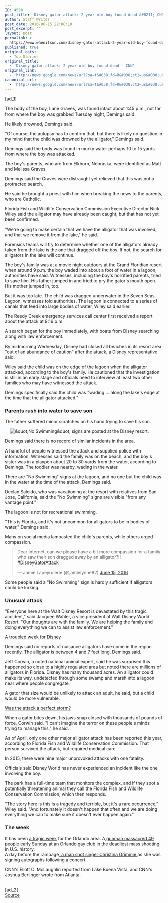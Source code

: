 ```yaml
---
ID: 4590
post_title: 'Disney gator attack: 2-year-old boy found dead &#8211; CNN'
author: Staff Writer
post_date: 2016-06-15 22:08:10
post_excerpt: ""
layout: post
permalink: >
  https://www.whenitson.com/disney-gator-attack-2-year-old-boy-found-dead-cnn/
published: true
original_cats:
  - Top Stories
original_title:
  - 'Disney gator attack: 2-year-old boy found dead - CNN'
original_link:
  - 'http://news.google.com/news/url?sa=t&#038;fd=R&#038;ct2=us&#038;usg=AFQjCNFsS_AeMKQPs87lWuFMpldNUzxWzw&#038;clid=c3a7d30bb8a4878e06b80cf16b898331&#038;cid=52779133375084&#038;ei=yNFhV5jID-W8wAH5xb2gBA&#038;url=http://www.cnn.com/2016/06/15/us/alligator-attacks-child-disney-florida/'
canonical_url:
  - 'http://news.google.com/news/url?sa=t&#038;fd=R&#038;ct2=us&#038;usg=AFQjCNFsS_AeMKQPs87lWuFMpldNUzxWzw&#038;clid=c3a7d30bb8a4878e06b80cf16b898331&#038;cid=52779133375084&#038;ei=yNFhV5jID-W8wAH5xb2gBA&#038;url=http://www.cnn.com/2016/06/15/us/alligator-attacks-child-disney-florida/'
---
```

 [ad_1]
<br><p>The body of the boy, Lane Graves, was found intact about 1:45 p.m., not far from where the boy was grabbed Tuesday night, Demings said.</p><p>He likely drowned, Demings said.</p><p>"Of course, the autopsy has to confirm that, but there is likely no question in my mind that the child was drowned by the alligator," Demings said.</p><p>Demings said the body was found in murky water perhaps 10 to 15 yards from where the boy was attacked. </p><div readability="166.15728933877"><p>The boy's parents, who are from Elkhorn, Nebraska, were identified as Matt and Melissa Graves. </p><p>Demings said the Graves were distraught yet relieved that this was not a protracted search.</p><p>He said he brought a priest with him when breaking the news to the parents, who are Catholic.</p><p>Florida Fish and Wildlife Conservation Commission Executive Director Nick Wiley said the alligator may have already been caught, but that has not yet been confirmed.</p><p>"We're going to make certain that we have the alligator that was involved, and that we remove it from the lake," he said. </p><p>Forensics teams will try to determine whether one of the alligators already taken from the lake is the one that dragged off the boy. If not, the search for alligators in the lake will continue.</p><p>The boy's family was at a movie night outdoors at the Grand Floridian resort when around 9 p.m. the boy waded into about a foot of water in a lagoon, authorities have said. Witnesses, including the boy's horrified parents, tried to save him. His father jumped in and tried to pry the gator's mouth open. His mother jumped in, too. </p><p>But it was too late. The child was dragged underwater in the Seven Seas Lagoon, witnesses told authorities. The lagoon is connected to a series of canals that feed into large bodies of water,  Wiley said earlier.</p><p>The Reedy Creek emergency services call center first received a report about the attack at 9:16 p.m. </p><p>A search began for the boy immediately, with boats from Disney searching along with law enforcement. </p><p>By midmorning Wednesday, Disney had closed all beaches in its resort area "out of an abundance of caution" after the attack, a Disney representative said. </p><p>Wiley said the child was on the edge of the lagoon when the alligator attacked, according to the boy's family. He cautioned that the investigation is still in an early stage and officials need to interview at least two other families who may have witnessed the attack.</p><p>Demings specifically said the child was "wading ... along the lake's edge at the time that the alligator attacked." </p><p><h3><strong>Parents rush into water to save son</strong></h3></p><p>The father suffered minor scratches on his hand trying to save his son. </p><div class="el__embedded el__embedded--standard"><div class="el__image--standard js__image--standard"><div readability="6"><img class="media__image media__image--responsive" alt="&amp;quot;No Swimming&amp;quot; signs are posted at the Disney resort." data-src-mini="http://i2.cdn.turner.com/cnnnext/dam/assets/160615084939-disney-no-swim-small-169.jpg" data-src-xsmall="http://i2.cdn.turner.com/cnnnext/dam/assets/160615084939-disney-no-swim-medium-plus-169.jpg" data-src-small="http://www.whenitson.com/wp-content/uploads/2016/06/Disney-gator-attack-2-year-old-boy-found-dead-CNN.jpg" data-src-medium="http://i2.cdn.turner.com/cnnnext/dam/assets/160615084939-disney-no-swim-exlarge-169.jpg" data-src-large="http://i2.cdn.turner.com/cnnnext/dam/assets/160615084939-disney-no-swim-super-169.jpg" data-src-full16x9="http://i2.cdn.turner.com/cnnnext/dam/assets/160615084939-disney-no-swim-full-169.jpg" data-src-mini1x1="http://i2.cdn.turner.com/cnnnext/dam/assets/160615084939-disney-no-swim-small-11.jpg" data-demand-load="not-loaded" data-eq-pts="mini: 0,  xsmall: 221,  small: 308,  medium: 461,  large:  781" src="data:image/gif;base64,R0lGODlhEAAJAJEAAAAAAP///////wAAACH5BAEAAAIALAAAAAAQAAkAAAIKlI+py+0Po5yUFQA7"/><noscript><img alt="&amp;quot;No Swimming&amp;quot; signs are posted at the Disney resort." class="media__image" src="http://www.whenitson.com/wp-content/uploads/2016/06/Disney-gator-attack-2-year-old-boy-found-dead-CNN.jpg"/></noscript></div></div></div><p> Demings said there is no record of similar incidents in the area. </p><p>A handful of people witnessed the attack and supplied police with information. Witnesses said the family was on the beach, and the boy's sister was in a playpen about 20 to 30 yards from the water, according to Demings. The toddler was nearby, wading in the water. </p><p>There are "No Swimming" signs at the lagoon, and no one but the child was in the water at the time of the attack, Demings said. </p><p>Declan Salcido, who was vacationing at the resort with relatives from San Jose, California, said the "No Swimming" signs are visible "from any vantage point."</p><p>The lagoon is not for recreational swimming.</p><p>"This is Florida, and it's not uncommon for alligators to be in bodies of water," Demings said. </p><p>Many on social media lambasted the child's parents, while others urged compassion.</p><div class="el__embedded el__embedded--standard"><div class="element-raw appearance-standard" readability="5.8518518518519"><blockquote class="twitter-tweet" data-lang="en" readability="5.8518518518519"><p lang="en" dir="ltr">Dear Internet, can we please have a bit more compassion for a family who saw their son dragged away by an alligator?!! <a href="https://twitter.com/hashtag/DisneyGatorAttack?src=hash">#DisneyGatorAttack</a></p>— Jamie Lapeyrolerie (@jamielynne82) <a href="https://twitter.com/jamielynne82/status/743074902710718464">June 15, 2016</a></blockquote>
</div></div><p>Some people said a "No Swimming" sign is hardly sufficient if alligators could be lurking.</p><p><h3>Unusual attack</h3></p><p>"Everyone here at the Walt Disney Resort is devastated by this tragic accident," said Jacquee Wahler, a vice president at Walt Disney World Resort. "Our thoughts are with the family. We are helping the family and doing everything we can to assist law enforcement."</p><div class="zn-body__paragraph"><a href="http://money.cnn.com/2016/06/15/investing/disney-orlando-stock/index.html">A troubled week for Disney</a></div><p>Demings said no reports of nuisance alligators have come in the region recently. The alligator is between 4 and 7 feet long, Demings said.</p><p>Jeff Corwin, a noted national animal expert, said he was surprised this happened so close to a highly regulated area but noted there are millions of alligators in Florida. Disney has many thousand acres. An alligator could make its way, undetected through some swamp and marsh into a lagoon near where people congregate.</p><p>A gator that size would be unlikely to attack an adult, he said, but a child would be more vulnerable.</p><div class="zn-body__paragraph"><a href="http://www.cnn.com/2016/06/15/health/disney-alligator-attack-may-have-been-the-perfect-storm-trnd/index.html">Was the attack a perfect storm?</a></div><p>When a gator bites down, his jaws snap closed with thousands of pounds of force, Corwin said. "I can't imagine the terror on these people's minds trying to manage this," he said. </p><p>As of April, only one other major alligator attack has been reported this year, according to Florida Fish and Wildlife Conservation Commission. That person survived the attack, but required medical care.</p><p>In 2015, there were nine major unprovoked attacks with one fatality. </p><p>Officials said Disney World has never experienced an incident like the one involving the boy. </p><p>The park has a full-time team that monitors the complex, and if they spot a potentially threatening animal they call the Florida Fish and Wildlife Conservation Commission, which then responds. </p><p>"The story here is this is a tragedy and terrible, but it's a rare occurrence," Wiley said. "And fortunately it doesn't happen that often and we are doing everything we can to make sure it doesn't ever happen again." </p><p><h3>The week</h3></p><div class="zn-body__paragraph" readability="24.2">It has been <a href="http://www.cnn.com/2016/06/15/us/orlando-tragic-week/index.html">a tragic week</a> for the Orlando area. A<a href="http://www.cnn.com/2016/06/13/us/orlando-victims-profiles/index.html"> gunman massacred 49 people</a> early Sunday at an Orlando gay club  in the deadliest mass shooting in U.S. history. </div><div class="zn-body__paragraph" readability="24.0625">A day before the rampage,<a href="http://www.cnn.com/2016/06/11/entertainment/orlando-christina-grimmie-shot/index.html"> a man shot singer Christina Grimmie </a>as she was signing autographs following a concert. </div></div><p>CNN's Eliott C. McLaughlin reported from Lake Buena Vista, and CNN's Joshua Berlinger wrote from Atlanta.</p>
<br>[ad_2]
<br><a href="http://news.google.com/news/url?sa=t&#038;fd=R&#038;ct2=us&#038;usg=AFQjCNFsS_AeMKQPs87lWuFMpldNUzxWzw&#038;clid=c3a7d30bb8a4878e06b80cf16b898331&#038;cid=52779133375084&#038;ei=yNFhV5jID-W8wAH5xb2gBA&#038;url=http://www.cnn.com/2016/06/15/us/alligator-attacks-child-disney-florida/">Source </a>